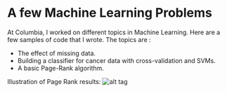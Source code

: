 # A few Machine Learning Problems

At Columbia, I worked on different topics in Machine Learning. Here are a few samples of code that I wrote. The topics are :

- The effect of missing data.
- Building a classifier for cancer data with cross-validation and SVMs.
- A basic Page-Rank algorithm.

Illustration of Page Rank results:
![alt tag](https://github.com/mluisada/Refugee_Project/blob/master/page_rank.png)
